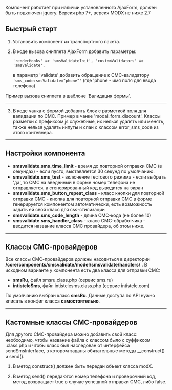 Компонент работает при наличии установленного AjaxForm, должен быть подключен jquery. Версия php 7+, версия MODX не ниже 2.7


## Быстрый старт

1. Установить компонент из транспортного пакета.

2. В коде вызова сниппета AjaxForm добавить параметры:
	
   <code>'renderHooks' => 'smsValidateInit',
   'customValidators' => 'smsValidate',</code>

	в параметр 'validate' добавить обращение к СМС-валидатору 
  <code>'sms_code:smsValidate=^phone^'</code> (где 'phone - имя поля для ввода телефона)

  Пример вызова сниппета в шаблоне 'Валидация формы'.

--------------------

3. В коде чанка с формой добавить блок с разметкой поля для валидации по СМС. Пример в чанке 'modal_form_discount'. Классы разметки с префиксом js служебные, их нельзя удалять или менять, также нельзя удалять инпуты и спан с классом error_sms_code из этого контейнера.

--------------------

## Настройки компонента

  - **smsvalidate.sms_time_limit** - время до повторной отправки СМС (в секундах) - если пусто, выставляется 30 секунд по умолчанию.
  - **smsvalidate.sms_test** - включение тестового режима - если выбрать 'да', то СМС на введенный в форме номер телефона не отправляется, а сгенерированный код выводится на экран
  - **smsvalidate.sms_button_repeat_class** - класс кнопки для повторной отправки СМС - кнопка для повторной отправки СМС в форме генерируется компонентом автоматически, есть возможность задать ей свой класс для css-стилизации
  - **smsvalidate.sms_code_length** - длина СМС-кода (не более 10)
  - **smsvalidate.sms_handler_class** - класс СМС-обработчика - вводится название класса СМС провайдера, об этом ниже.

--------------------
## Классы СМС-провайдеров


Все классы СМС-провайдеров должны находиться в директории **/core/components/smsvalidate/model/smsvalidate/handlers/** . В исходном варианте у компонента есть два класса для отправки СМС: 

  - **smsRu**, файл smsru.class.php (сервис sms.ru) 
  - **intisteleSms**, файл intistelesms.class.php (сервис intistele.com)

По умолчанию выбран класс **smsRu**. Данные доступа по API нужно вписать в конфиг класса **самостоятельно**.

--------------------
## Кастомные классы СМС-провайдеров


Для другого СМС-провайдера можно добавить свой класс: необходимо, чтобы название файла с классом было с суффиксом .class.php и чтобы класс был наследован от интерфейса sendSmsInterface, в котором заданы обязательные методы __construct() и send(). 

             
1. В метод construct() должен быть передан объект класса modX.

2. В метод send() передаются номер телефона и проверочный код, метод возвращает true в случае успешной отправки СМС, либо false.
